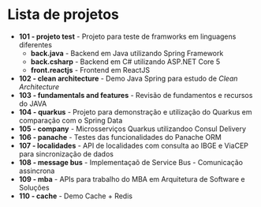 # Lista de projetos

- **101 - projeto test** - Projeto para teste de framworks em linguagens diferentes
  - **back.java** - Backend em Java utilizando Spring Framework
  - **back.csharp** - Backend em C# utilizando ASP.NET Core 5
  - **front.reactjs** - Frontend em ReactJS
- **102 - clean architecture** - Demo Java Spring para estudo de _Clean Architecture_
- **103 - fundamentals and features** - Revisão de fundamentos e recursos do JAVA
- **104 - quarkus** - Projeto para demonstração e utilização do Quarkus em comparação com o Spring Data
- **105 - company** - Microsserviços Quarkus utilizandoo Consul Delivery
- **106 - panache** - Testes das funcionalidades do Panache ORM
- **107 - localidades** - API de localidades com consulta ao IBGE e ViaCEP para sincronização de dados
- **108 - message bus** - Implementaçaõ de Service Bus - Comunicação assincrona
- **109 - mba** - APIs para trabalho do MBA em Arquitetura de Software e Soluções
- **110 - cache** - Demo Cache + Redis

